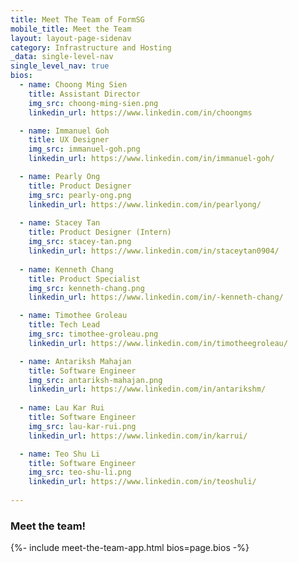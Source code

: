 ```yaml
---
title: Meet The Team of FormSG
mobile_title: Meet the Team
layout: layout-page-sidenav
category: Infrastructure and Hosting
_data: single-level-nav
single_level_nav: true
bios:
  - name: Choong Ming Sien
    title: Assistant Director
    img_src: choong-ming-sien.png
    linkedin_url: https://www.linkedin.com/in/choongms

  - name: Immanuel Goh
    title: UX Designer
    img_src: immanuel-goh.png
    linkedin_url: https://www.linkedin.com/in/immanuel-goh/

  - name: Pearly Ong
    title: Product Designer
    img_src: pearly-ong.png
    linkedin_url: https://www.linkedin.com/in/pearlyong/
    
  - name: Stacey Tan
    title: Product Designer (Intern)
    img_src: stacey-tan.png
    linkedin_url: https://www.linkedin.com/in/staceytan0904/
    
  - name: Kenneth Chang
    title: Product Specialist
    img_src: kenneth-chang.png
    linkedin_url: https://www.linkedin.com/in/-kenneth-chang/

  - name: Timothee Groleau
    title: Tech Lead
    img_src: timothee-groleau.png
    linkedin_url: https://www.linkedin.com/in/timotheegroleau/

  - name: Antariksh Mahajan
    title: Software Engineer
    img_src: antariksh-mahajan.png
    linkedin_url: https://www.linkedin.com/in/antarikshm/
 
  - name: Lau Kar Rui
    title: Software Engineer
    img_src: lau-kar-rui.png
    linkedin_url: https://www.linkedin.com/in/karrui/

  - name: Teo Shu Li
    title: Software Engineer
    img_src: teo-shu-li.png
    linkedin_url: https://www.linkedin.com/in/teoshuli/
    
---
```


### Meet the team!
{%- include meet-the-team-app.html bios=page.bios -%}
